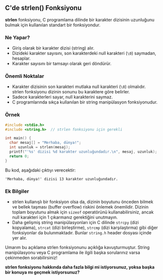 ## C'de strlen() Fonksiyonu

**strlen** fonksiyonu, C programlama dilinde bir karakter dizisinin uzunluğunu bulmak için kullanılan standart bir fonksiyondur.

### Ne Yapar?
* Giriş olarak bir karakter dizisi (string) alır.
* Dizideki karakter sayısını, son karakterdeki null karakteri (`\0`) saymadan, hesaplar.
* Karakter sayısını bir tamsayı olarak geri döndürür.

### Önemli Noktalar
* Karakter dizisinin son karakteri mutlaka null karakteri (`\0`) olmalıdır. strlen fonksiyonu dizinin sonunu bu karaktere göre belirler.
* Sadece karakterleri sayar, null karakterini saymaz.
* C programlarında sıkça kullanılan bir string manipülasyon fonksiyonudur.

### Örnek
```c
#include <stdio.h>
#include <string.h>  // strlen fonksiyonu için gerekli

int main() {
  char mesaj[] = "Merhaba, dünya!";
  int uzunluk = strlen(mesaj);
  printf("'%s' dizisi %d karakter uzunluğundadır.\n", mesaj, uzunluk);
  return 0;
}
```
Bu kod, aşağıdaki çıktıyı verecektir:
```
'Merhaba, dünya!' dizisi 13 karakter uzunluğundadır.
```

### Ek Bilgiler
* strlen kullanışlı bir fonksiyon olsa da, dizinin boyutunu önceden bilmek ve bellek taşması (buffer overflow) riskini önlemek önemlidir. Dizinin toplam boyutunu almak için `sizeof` operatörünü kullanabilirsiniz, ancak null karakteri için 1 çıkarmanız gerektiğini unutmayın.
* Daha gelişmiş string manipülasyonları için C dilinde `strcpy` (dizi kopyalama), `strcat` (dizi birleştirme), `strcmp` (dizi karşılaştırma) gibi diğer fonksiyonlar da bulunmaktadır. Bunlar `string.h` header dosyası içinde yer alır.

Umarım bu açıklama strlen fonksiyonunu açıklığa kavuşturmuştur. String manipülasyonu veya C programlama ile ilgili başka sorularınız varsa çekinmeden sorabilirsiniz!
 
**strlen fonksiyonu hakkında daha fazla bilgi mi istiyorsunuz, yoksa başka bir konuya mı geçmek istiyorsunuz?**
